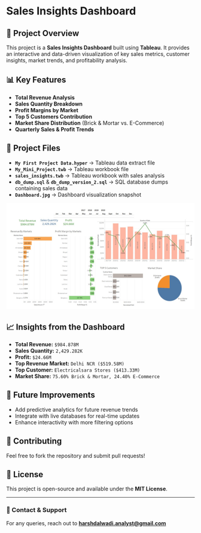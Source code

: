 # Sales Insights Dashboard

## 📌 Project Overview
This project is a **Sales Insights Dashboard** built using **Tableau**. It provides an interactive and data-driven visualization of key sales metrics, customer insights, market trends, and profitability analysis.

## 📊 Key Features
- **Total Revenue Analysis**
- **Sales Quantity Breakdown**
- **Profit Margins by Market**
- **Top 5 Customers Contribution**
- **Market Share Distribution** (Brick & Mortar vs. E-Commerce)
- **Quarterly Sales & Profit Trends**

## 📂 Project Files
- **`My First Project Data.hyper`** → Tableau data extract file
- **`My_Mini_Project.twb`** → Tableau workbook file
- **`sales_insights.twb`** → Tableau workbook with sales analysis
- **`db_dump.sql`** & **`db_dump_version_2.sql`** → SQL database dumps containing sales data
- **`Dashboard.jpg`** → Dashboard visualization snapshot

![Tableau Dashboard](https://github.com/harshdalwadi/Sales_Insight/blob/main/Dashboard.jpg)

## 📈 Insights from the Dashboard
- **Total Revenue:** `$984.878M`
- **Sales Quantity:** `2,429.282K`
- **Profit:** `$24.66M`
- **Top Revenue Market:** `Delhi NCR ($519.58M)`
- **Top Customer:** `Electricalsara Stores ($413.33M)`
- **Market Share:** `75.60% Brick & Mortar, 24.40% E-Commerce`

## 🚀 Future Improvements
- Add predictive analytics for future revenue trends
- Integrate with live databases for real-time updates
- Enhance interactivity with more filtering options

## 🤝 Contributing
Feel free to fork the repository and submit pull requests!

## 📜 License
This project is open-source and available under the **MIT License**.

---
### **📧 Contact & Support**
For any queries, reach out to **[harshdalwadi.analyst@gmail.com](mailto:harshdalwadi.analyst@gmail.com)** 

